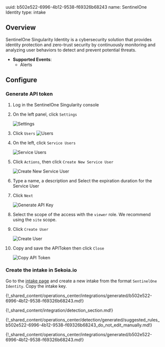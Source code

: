 uuid: b502e522-6996-4b12-9538-f69326b68243
name: SentinelOne Identity
type: intake

## Overview
SentinelOne Singularity Identity is a cybersecurity solution that provides identity protection and zero-trust security by continuously monitoring and analyzing user behaviors to detect and prevent potential threats.

- **Supported Events**:
    - Alerts

## Configure

### Generate API token

1. Log in the SentinelOne Singularity console
2. On the left panel, click `Settings`

    ![Settings](/assets/operation_center/integration_catalog/cloud_and_saas/sentinelone_identity/01-Settings.png)

3. Click `Users`
    ![Users](/assets/operation_center/integration_catalog/cloud_and_saas/sentinelone_identity/02-Users.png)

4. On the left, click `Service Users`
    
    ![Service Users](/assets/operation_center/integration_catalog/cloud_and_saas/sentinelone_identity/03-Service_users.png)

5. Click `Actions`, then click `Create New Service User`

    ![Create New Service User](/assets/operation_center/integration_catalog/cloud_and_saas/sentinelone_identity/04-Create_new_services_users.png)

6. Type a name, a description and Select the expiration duration for the Service User
7. Click `Next`

    ![Generate API Key](/assets/operation_center/integration_catalog/cloud_and_saas/sentinelone_identity/05-Generate.png)

8. Select the scope of the access with the `viewer` role. We recommend using the `site` scope.
9. Click `Create User`

    ![Create User](/assets/operation_center/integration_catalog/cloud_and_saas/sentinelone_identity/06-Scope.png)

10. Copy and save the APIToken then click `Close`
    
    ![Copy API Token](/assets/operation_center/integration_catalog/cloud_and_saas/sentinelone_identity/07-APIToken.png)

### Create the intake in Sekoia.io

Go to the [intake page](https://app.sekoia.io/operations/intakes) and create a new intake from the format `SentinelOne Identity`. Copy the intake key.

{!_shared_content/operations_center/integrations/generated/b502e522-6996-4b12-9538-f69326b68243.md!}

{!_shared_content/integration/detection_section.md!}

{!_shared_content/operations_center/detection/generated/suggested_rules_b502e522-6996-4b12-9538-f69326b68243_do_not_edit_manually.md!}

{!_shared_content/operations_center/integrations/generated/b502e522-6996-4b12-9538-f69326b68243.md!}

